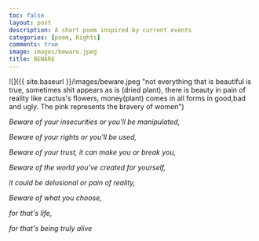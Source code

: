 ```yaml
---
toc: false
layout: post
description: A short poem inspired by current events
categories: [poem, Rights]
comments: true
image: images/beware.jpeg
title: BEWARE
---
```


![]({{ site.baseurl }}/images/beware.jpeg "not everything that is beautiful is true, sometimes shit appears as is (dried plant), there is beauty in pain of reality like cactus's flowers, money(plant) comes in all forms in good,bad and ugly. The pink represents the bravery of women")


*Beware of your insecurities or you'll be manipulated,*

*Beware of your rights or you'll be used,*

*Beware of your trust, it can make you or break you,*

*Beware of the world you've created for yourself,*

*it could be delusional or pain of reality,*

*Beware of what you choose,*

*for that's life,*

*for that's being truly alive*

